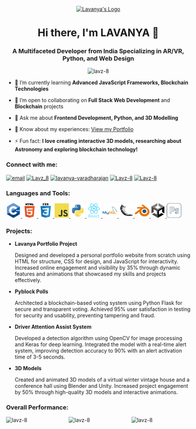 <p align="center"> 
  <a href="https://lavz-8.github.io/Lavanya-Portfolio/" target="_blank">
    <img src="https://drive.google.com/uc?export=view&id=10tPQIUlVag7jmyTSuhWL7xAEgl4VUZeo" alt="Lavanya's Logo" height="120" />
  </a> 
</p>
<h1 align="center">Hi there, I'm LAVANYA 👋</h1>
<h3 align="center">A Multifaceted Developer from India Specializing in AR/VR, Python, and Web Design</h3>

<p align="center"> <img src="https://komarev.com/ghpvc/?username=lavz-8&label=Profile%20views&color=FF69B4&style=flat" alt="lavz-8" /> </p>

- 🌱 I’m currently learning **Advanced JavaScript Frameworks, Blockchain Technologies**

- 👯 I’m open to collaborating on **Full Stack Web Development** and **Blockchain** projects

- 💬 Ask me about **Frontend Development, Python, and 3D Modelling**

- 📄 Know about my experiences: [View my Portfolio](https://lavz-8.github.io/Lavanya-Portfolio/)

- ⚡ Fun fact: **I love creating interactive 3D models, researching about Astronomy and exploring blockchain technology!**

<h3 align="left">Connect with me:</h3>
<p align="left">
  <a href="mailto:lavanyavaradharajanmy8@gmail.com" target="blank"><img align="center" src="https://upload.wikimedia.org/wikipedia/commons/4/4e/Gmail_Icon.png" alt="email" height="30" width="40" /></a>
  <a href="https://x.com/Lavz_8" target="blank">
    <img align="center" src="https://cdn.jsdelivr.net/npm/simple-icons@v9/icons/x.svg" alt="Lavz_8" height="30" width="40" /></a>
  <a href="https://linkedin.com/in/lavanya-varadharajan" target="blank"><img align="center" src="https://raw.githubusercontent.com/rahuldkjain/github-profile-readme-generator/master/src/images/icons/Social/linked-in-alt.svg" alt="lavanya-varadharajan" height="30" width="40" /></a>
  <a href="https://github.com/Lavz-8" target="blank"><img align="center" src="https://raw.githubusercontent.com/rahuldkjain/github-profile-readme-generator/master/src/images/icons/Social/github.svg" alt="Lavz-8" height="30" width="40" /></a>
  <a href="https://www.instagram.com/essences_of_lavanya/" target="blank"><img align="center" src="https://raw.githubusercontent.com/rahuldkjain/github-profile-readme-generator/master/src/images/icons/Social/instagram.svg" alt="Lavz-8" height="30" width="40" /></a>
</p>

<h3 align="left">Languages and Tools:</h3>
<p align="left">
  <a href="https://www.cplusplus.com/" target="_blank" rel="noreferrer">
    <img src="https://raw.githubusercontent.com/devicons/devicon/master/icons/cplusplus/cplusplus-original.svg" alt="cplusplus" width="40" height="40"/>
  </a>
  <a href="https://developer.mozilla.org/en-US/docs/Web/HTML" target="_blank" rel="noreferrer">
    <img src="https://raw.githubusercontent.com/devicons/devicon/master/icons/html5/html5-original-wordmark.svg" alt="html5" width="40" height="40"/>
  </a>
  <a href="https://www.w3schools.com/css/" target="_blank" rel="noreferrer">
    <img src="https://raw.githubusercontent.com/devicons/devicon/master/icons/css3/css3-original-wordmark.svg" alt="css3" width="40" height="40"/>
  </a>
  <a href="https://developer.mozilla.org/en-US/docs/Web/JavaScript" target="_blank" rel="noreferrer">
    <img src="https://raw.githubusercontent.com/devicons/devicon/master/icons/javascript/javascript-original.svg" alt="javascript" width="40" height="40"/>
  </a>
  <a href="https://www.python.org" target="_blank" rel="noreferrer">
    <img src="https://raw.githubusercontent.com/devicons/devicon/master/icons/python/python-original.svg" alt="python" width="40" height="40"/>
  </a>
  <a href="https://reactjs.org/" target="_blank" rel="noreferrer">
    <img src="https://raw.githubusercontent.com/devicons/devicon/master/icons/react/react-original-wordmark.svg" alt="react" width="40" height="40"/>
  </a>
  <a href="https://www.mysql.com/" target="_blank" rel="noreferrer">
    <img src="https://raw.githubusercontent.com/devicons/devicon/master/icons/mysql/mysql-original-wordmark.svg" alt="mysql" width="40" height="40"/>
  </a>
  <a href="https://flask.palletsprojects.com/" target="_blank" rel="noreferrer">
    <img src="https://raw.githubusercontent.com/devicons/devicon/master/icons/flask/flask-original.svg" alt="flask" width="40" height="40"/>
  </a>
  <a href="https://www.blender.org/" target="_blank" rel="noreferrer">
    <img src="https://raw.githubusercontent.com/devicons/devicon/master/icons/blender/blender-original.svg" alt="blender" width="40" height="40"/>
  </a>
  <a href="https://unity.com/" target="_blank" rel="noreferrer">
    <img src="https://raw.githubusercontent.com/devicons/devicon/master/icons/unity/unity-original.svg" alt="unity" width="40" height="40"/>
  </a>
  <a href="https://www.adobe.com/products/photoshop.html" target="_blank" rel="noreferrer">
    <img src="https://raw.githubusercontent.com/devicons/devicon/master/icons/photoshop/photoshop-line.svg" alt="photoshop" width="40" height="40"/>
  </a>
</p>

<h3 align="left">Projects:</h3>
<ul>
  <li>
    <b>Lavanya Portfolio Project</b>
    <p>Designed and developed a personal portfolio website from scratch using HTML for structure, CSS for design, and JavaScript for interactivity. Increased online engagement and visibility by 35% through dynamic features and animations that showcased my skills and projects effectively.</p>
  </li>
  <li>
    <b>Pyblock Polls</b>
    <p>Architected a blockchain-based voting system using Python Flask for secure and transparent voting. Achieved 95% user satisfaction in testing for security and usability, preventing tampering and fraud.</p>
  </li>
  <li>
    <b>Driver Attention Assist System</b>
    <p>Developed a detection algorithm using OpenCV for image processing and Keras for deep learning. Integrated the model with a real-time alert system, improving detection accuracy to 90% with an alert activation time of 3-5 seconds.</p>
  </li>
  <li>
    <b>3D Models</b>
    <p>Created and animated 3D models of a virtual winter vintage house and a conference hall using Blender and Unity. Increased project engagement by 50% through high-quality 3D models and interactive animations.</p>
  </li>
</ul>

<h3 align="left">Overall Performance:</h3>
<div style="display: flex; justify-content: space-between;">
  <img src="https://github-readme-stats.vercel.app/api/top-langs?username=lavz-8&show_icons=true&locale=en&layout=compact" alt="lavz-8" style="width: 32%;"/>
  <img src="https://github-readme-stats.vercel.app/api?username=lavz-8&show_icons=true&locale=en" alt="lavz-8" style="width: 32%;"/>
  <img src="https://github-readme-streak-stats.herokuapp.com/?user=lavz-8&" alt="lavz-8" style="width: 32%;"/>
</div>


